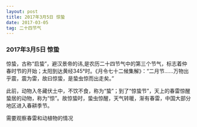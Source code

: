 ```yaml
---
layout: post
title: 2017年3月5日 惊蛰
date: 2017-03-05
tag: 二十四节气
---
```


### 2017年3月5日 惊蛰

惊蛰，古称“启蛰”，避汉景帝的讳,是农历二十四节气中的第三个节气，标志着仲春时节的开始；太阳到达黄经345°时。《月令七十二候集解》：“二月节……万物出乎震，震为雷，故曰惊蛰，是蛰虫惊而出走矣。”

此前，动物入冬藏伏土中，不饮不食，称为“蛰”；到了“惊蛰节”，天上的春雷惊醒蛰居的动物，称为“惊”。故惊蛰时，蛰虫惊醒，天气转暖，渐有春雷，中国大部分地区进入春耕季节。


需要观察春雷和动植物的情况
